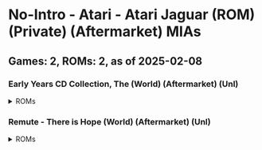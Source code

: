 # No-Intro - Atari - Atari Jaguar (ROM) (Private) (Aftermarket) MIAs
## Games: 2, ROMs: 2, as of 2025-02-08
### Early Years CD Collection, The (World) (Aftermarket) (Unl)
<details>
<summary>ROMs</summary>

- Early Years CD Collection, The (World) (Aftermarket) (Unl).rom, CRC: 4bd8abf9
</details>

### Remute - There is Hope (World) (Aftermarket) (Unl)
<details>
<summary>ROMs</summary>

- Remute - There is Hope (World) (Aftermarket) (Unl).rom, CRC: dceb4a2c
</details>


